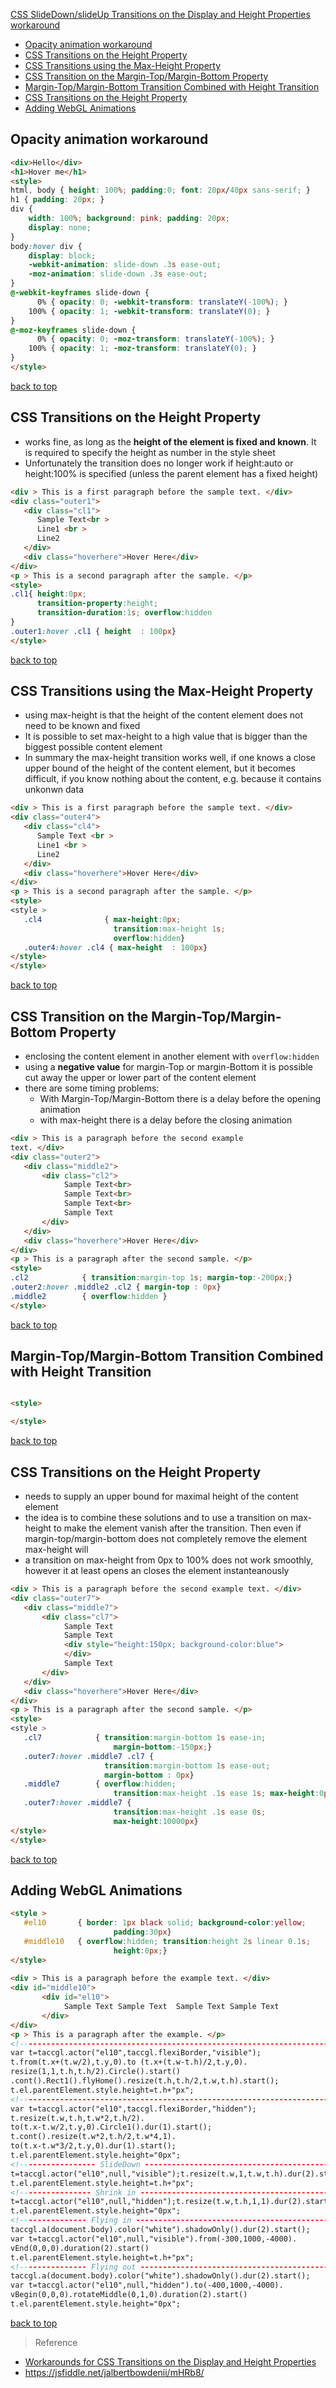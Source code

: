 [CSS SlideDown/slideUp Transitions on the Display and Height Properties workaround](#top)

- [Opacity animation workaround](#opacity-animation-workaround)
- [CSS Transitions on the Height Property](#css-transitions-on-the-height-property)
- [CSS Transitions using the Max-Height Property](#css-transitions-using-the-max-height-property)
- [CSS Transition on the Margin-Top/Margin-Bottom Property](#css-transition-on-the-margin-topmargin-bottom-property)
- [Margin-Top/Margin-Bottom Transition Combined with Height Transition](#margin-topmargin-bottom-transition-combined-with-height-transition)
- [CSS Transitions on the Height Property](#css-transitions-on-the-height-property-1)
- [Adding WebGL Animations](#adding-webgl-animations)

## Opacity animation workaround

```html
<div>Hello</div>
<h1>Hover me</h1>
<style>
html, body { height: 100%; padding:0; font: 20px/40px sans-serif; }
h1 { padding: 20px; }
div {
    width: 100%; background: pink; padding: 20px;
    display: none;
}
body:hover div {
    display: block;
    -webkit-animation: slide-down .3s ease-out;
    -moz-animation: slide-down .3s ease-out;
}
@-webkit-keyframes slide-down {
      0% { opacity: 0; -webkit-transform: translateY(-100%); }   
    100% { opacity: 1; -webkit-transform: translateY(0); }
}
@-moz-keyframes slide-down {
      0% { opacity: 0; -moz-transform: translateY(-100%); }   
    100% { opacity: 1; -moz-transform: translateY(0); }
}
</style>
```

[back to top](#top)

## CSS Transitions on the Height Property

- works fine, as long as the **height of the element is fixed and known**. It is required to specify the height as number in the style sheet
- Unfortunately the transition does no longer work if height:auto or height:100% is specified (unless the parent element has a fixed height)

```html
<div > This is a first paragraph before the sample text. </div>
<div class="outer1">
   <div class="cl1">
      Sample Text<br >
      Line1 <br >
      Line2 
   </div>
   <div class="hoverhere">Hover Here</div>
</div>
<p > This is a second paragraph after the sample. </p>
<style>
.cl1{ height:0px; 
      transition-property:height; 
      transition-duration:1s; overflow:hidden
}
.outer1:hover .cl1 { height  : 100px}
</style>
```

[back to top](#top)

## CSS Transitions using the Max-Height Property

- using max-height is that the height of the content element does not need to be known and fixed
- It is possible to set max-height to a high value that is bigger than the biggest possible content element
- In summary the max-height transition works well, if one knows a close upper bound of the height of the content element, but it becomes difficult, if you know nothing about the content, e.g. because it contains unkonwn data

```html
<div > This is a first paragraph before the sample text. </div>
<div class="outer4">
   <div class="cl4">
      Sample Text <br >
      Line1 <br >
      Line2 
   </div>
   <div class="hoverhere">Hover Here</div>
</div>
<p > This is a second paragraph after the sample. </p>
<style>
<style >
   .cl4              { max-height:0px; 
                       transition:max-height 1s; 
                       overflow:hidden}
   .outer4:hover .cl4 { max-height  : 100px}
</style>
</style>
```

[back to top](#top)

## CSS Transition on the Margin-Top/Margin-Bottom Property

- enclosing the content element in another element with `overflow:hidden`
- using a **negative value** for margin-Top or margin-Bottom it is possible cut away the upper or lower part of the content element
- there are some timing problems:
    -  With Margin-Top/Margin-Bottom there is a delay before the opening animation
    -  with max-height there is a delay before the closing animation

```html
<div > This is a paragraph before the second example 
text. </div>
<div class="outer2">
   <div class="middle2">
       <div class="cl2">
            Sample Text<br>
            Sample Text<br>
            Sample Text<br>
            Sample Text
       </div>
   </div>
   <div class="hoverhere">Hover Here</div>
</div>
<p > This is a paragraph after the second sample. </p>
<style>
.cl2            { transition:margin-top 1s; margin-top:-200px;}
.outer2:hover .middle2 .cl2 { margin-top : 0px}
.middle2        { overflow:hidden }
</style>
```

[back to top](#top)

## Margin-Top/Margin-Bottom Transition Combined with Height Transition


```html

<style>

</style>
```

[back to top](#top)

## CSS Transitions on the Height Property

- needs to supply an upper bound for maximal height of the content element
- the idea is to combine these solutions and to use a transition on max-height to make the element vanish after the transition. Then even if margin-top/margin-bottom does not completely remove the element max-height will
- a transition on max-height from 0px to 100% does not work smoothly, however it at least opens an closes the element instanteanously

```html
<div > This is a paragraph before the second example text. </div>
<div class="outer7">
   <div class="middle7">
       <div class="cl7">
            Sample Text
            Sample Text
            <div style="height:150px; background-color:blue">
            </div>
            Sample Text
       </div>
   </div>
   <div class="hoverhere">Hover Here</div>
</div>
<p > This is a paragraph after the second sample. </p>
<style>
<style >
   .cl7            { transition:margin-bottom 1s ease-in; 
                       margin-bottom:-150px;}
   .outer7:hover .middle7 .cl7 { 
                     transition:margin-bottom 1s ease-out;
                     margin-bottom : 0px}
   .middle7        { overflow:hidden; 
                       transition:max-height .1s ease 1s; max-height:0px}
   .outer7:hover .middle7 {
                       transition:max-height .1s ease 0s; 
                       max-height:10000px}
</style>
</style>
```

[back to top](#top)

## Adding WebGL Animations

```html
<style >
   #el10       { border: 1px black solid; background-color:yellow;
                       padding:30px}
   #middle10   { overflow:hidden; transition:height 2s linear 0.1s;
                       height:0px;}
</style>
 
<div > This is a paragraph before the example text. </div>
<div id="middle10">
       <div id="el10">
            Sample Text Sample Text  Sample Text Sample Text
       </div>
</div>
<p > This is a paragraph after the example. </p>
<!------------------------------------------------------------------------------>
var t=taccgl.actor("el10",taccgl.flexiBorder,"visible");
t.from(t.x+(t.w/2),t.y,0).to (t.x+(t.w-t.h)/2,t.y,0).
resize(1,1,t.h,t.h/2).Circle().start()
.cont().Rect1().flyHome().resize(t.h,t.h/2,t.w,t.h).start();
t.el.parentElement.style.height=t.h+"px";
<!------------------------------------------------------------------------------>
var t=taccgl.actor("el10",taccgl.flexiBorder,"hidden");
t.resize(t.w,t.h,t.w*2,t.h/2).
to(t.x-t.w/2,t.y,0).Circle1().dur(1).start();
t.cont().resize(t.w*2,t.h/2,t.w*4,1).
to(t.x-t.w*3/2,t.y,0).dur(1).start();
t.el.parentElement.style.height="0px";
<!----------------- SlideDown ------------------------------------------------------------->
t=taccgl.actor("el10",null,"visible");t.resize(t.w,1,t.w,t.h).dur(2).start();
t.el.parentElement.style.height=t.h+"px";
<!---------------- Shrink in -------------------------------------------------------------->
t=taccgl.actor("el10",null,"hidden");t.resize(t.w,t.h,1,1).dur(2).start();
t.el.parentElement.style.height="0px";
<!--------------- Flying in --------------------------------------------------------------->
taccgl.a(document.body).color("white").shadowOnly().dur(2).start(); 
var t=taccgl.actor("el10",null,"visible").from(-300,1000,-4000).
vEnd(0,0,0).duration(2).start()
t.el.parentElement.style.height=t.h+"px";
<!--------------- Flying out -------------------------------------------------------------->
taccgl.a(document.body).color("white").shadowOnly().dur(2).start(); 
var t=taccgl.actor("el10",null,"hidden").to(-400,1000,-4000).
vBegin(0,0,0).rotateMiddle(0,1,0).duration(2).start()
t.el.parentElement.style.height="0px";
```

[back to top](#top)

> Reference
- [Workarounds for CSS Transitions on the Display and Height Properties](https://www.taccgl.org/blog/css_transition_display.html)
- https://jsfiddle.net/jalbertbowdenii/mHRb8/
